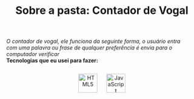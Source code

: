<div align = "center">
<header><h1>Sobre a pasta: <strong>Contador de Vogal</strong></h1></header>
</div>
<em>O contador de vogal, ele funciona da seguinte forma, o usuário entra</em>
<br>
<em>com uma palavra ou frase de qualquer preferência é envia para o computador verificar</em>
<br>
<strong>Tecnologias que eu usei para fazer: </strong>
<br>
<br>
<div align = "center">
<a href="https://en.wikipedia.org/wiki/HTML5" target="_blank"><img style="margin: 10px" src="https://profilinator.rishav.dev/skills-assets/html5-original-wordmark.svg" alt="HTML5" height="50" /></a>  
<a href="https://www.javascript.com/" target="_blank"><img style="margin: 10px" src="https://profilinator.rishav.dev/skills-assets/javascript-original.svg" alt="JavaScript" height="50" /></a>  
</div>
